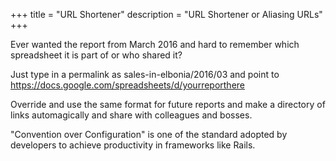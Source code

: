 +++
title = "URL Shortener"
description = "URL Shortener or Aliasing URLs"
+++

Ever wanted the report from March 2016 and hard to remember which spreadsheet it is part of or who shared it?

Just type in a permalink as sales-in-elbonia/2016/03 and point to https://docs.google.com/spreadsheets/d/yourreporthere

Override and use the same format for future reports and make a directory of links automagically and share with colleagues and bosses.

"Convention over Configuration" is one of the standard adopted by developers to achieve productivity in frameworks like Rails.
